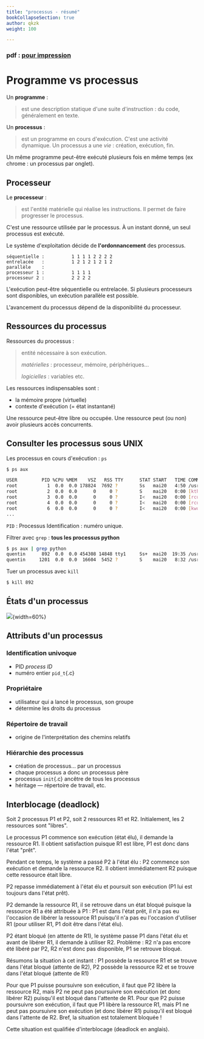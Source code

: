 ```yaml
---
title: "processus - résumé"
bookCollapseSection: true
author: qkzk
weight: 100

---
```



### pdf : [pour impression](/uploads/docnsitale/processus/resume_processus.pdf)

# Programme vs processus

Un **programme** :

>   est une description statique d'une suite d'instruction : du code, 
>   généralement en texte.


Un **processus** :

>  est un programme en cours d'exécution.
>  C'est une activité dynamique. Un processus a une _vie_ : création, exécution,
>  fin.

Un même programme peut-être exécuté plusieurs fois en même temps (ex chrome : 
un processus par onglet).

## Processeur

Le **processeur** :

> est l'entité matérielle qui réalise les instructions. Il permet de faire 
> progresser le processus.

C'est une ressource utilisée par le processus. À un instant donné, un seul 
processus est exécuté.

Le système d'exploitation décide de **l'ordonnancement** des processus.

```
séquentielle :          1 1 1 1 2 2 2 2
entrelacée   :          1 2 1 2 1 2 1 2
parallèle    : 
processeur 1 :          1 1 1 1
processeur 2 :          2 2 2 2
```

L'exécution peut-être séquentielle ou entrelacée.
Si plusieurs processeurs sont disponibles, un exécution parallèle est possible.

L'avancement du processus dépend de la disponibilité du processeur.

## Ressources du processus

Ressources du processus :

> entité nécessaire à son exécution.
>
> _matérielles_ : processeur, mémoire, périphériques...
>
> _logicielles_ : variables etc.


Les ressources indispensables sont :

* la mémoire propre (virtuelle)
* contexte d'exécution  (= état instantané)

Une ressource peut-être libre ou occupée. Une ressource peut (ou non) avoir
plusieurs accès concurrents.

## Consulter les processus sous UNIX

Les processus en cours d'exécution : `ps`

```sh
$ ps aux

USER         PID %CPU %MEM    VSZ   RSS TTY      STAT START   TIME COMMAND
root           1  0.0  0.0 178824  7692 ?        Ss   mai20   4:50 /usr/lib/systemd/systemd
root           2  0.0  0.0      0     0 ?        S    mai20   0:00 [kthreadd]
root           3  0.0  0.0      0     0 ?        I<   mai20   0:00 [rcu_gp]
root           4  0.0  0.0      0     0 ?        I<   mai20   0:00 [rcu_par_gp]
root           6  0.0  0.0      0     0 ?        I<   mai20   0:00 [kworker/0:0H-kblockd]
...
```

`PID` : Processus Identification : numéro unique.

Filtrer avec `grep` : **tous les processus python**

```sh
$ ps aux | grep python
quentin      892  0.0  0.0 454308 14848 tty1     Ss+  mai20  19:35 /usr/bin/python /home/quentin/prog1.py
quentin     1201  0.0  0.0  16604  5452 ?        S    mai20   8:32 /usr/bin/python /home/quentin/prog2.py
```

Tuer un processus avec `kill`

```sh
$ kill 892
```

## États d'un processus

![](fig/psst-4.png){width=60%}

## Attributs d'un processus

### Identification univoque
* PID _process ID_
* numéro entier `pid_t`{.c}

### Propriétaire
* utilisateur qui a lancé le processus, son groupe
* détermine les droits du processus

### Répertoire de travail
* origine de l'interprétation des chemins relatifs

### Hiérarchie des processus
* création de processus... par un processus
* chaque processus a donc un processus père
* processus `init`{.c} ancêtre de tous les processus
* héritage — répertoire de travail, etc.


## Interblocage (deadlock)


Soit 2 processus P1 et P2, soit 2 ressources R1 et R2. Initialement, les 2
ressources sont "libres". 

Le processus P1
commence son exécution (état élu), il demande la ressource R1. Il obtient
satisfaction puisque R1 est libre, P1 est donc dans l'état "prêt".

Pendant ce temps, le système a passé P2 à l'état élu : P2 commence son
exécution et demande la ressource R2. Il obtient immédiatement R2 puisque cette
ressource était libre. 

P2 repasse immédiatement à l'état élu et poursuit son
exécution (P1 lui est toujours dans l'état prêt). 

P2 demande la ressource R1,
il se retrouve dans un état bloqué puisque la ressource R1 a été attribuée à
P1 : P1 est dans l'état prêt, il n'a pas eu l'occasion de libérer la ressource
R1 puisqu'il n'a pas eu l'occasion d'utiliser R1 (pour utiliser R1, P1 doit
être dans l'état élu).

P2 étant bloqué (en attente de R1), le système passe P1
dans l'état élu et avant de libérer R1, il demande à utiliser R2. Problème : R2
n'a pas encore été libéré par P2, R2 n'est donc pas disponible, P1 se retrouve
bloqué.

Résumons la situation à cet instant : P1 possède la ressource R1 et se trouve
dans l'état bloqué (attente de R2), P2 possède la ressource R2 et se trouve
dans l'état bloqué (attente de R1)

Pour que P1 puisse poursuivre son exécution, il faut que P2 libère la ressource
R2, mais P2 ne peut pas poursuivre son exécution (et donc libérer R2) puisqu'il
est bloqué dans l'attente de R1. Pour que P2 puisse poursuivre son exécution,
il faut que P1 libère la ressource R1, mais P1 ne peut pas poursuivre son
exécution (et donc libérer R1) puisqu'il est bloqué dans l'attente de R2.
Bref, la situation est totalement bloquée !

Cette situation est qualifiée d'interblocage (deadlock en anglais).
